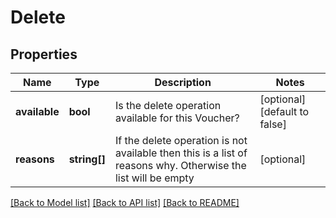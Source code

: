 # Delete

## Properties
Name | Type | Description | Notes
------------ | ------------- | ------------- | -------------
**available** | **bool** | Is the delete operation available for this Voucher? | [optional] [default to false]
**reasons** | **string[]** | If the delete operation is not available then this is a list of reasons why. Otherwise the list will be empty | [optional] 

[[Back to Model list]](../../README.md#documentation-for-models) [[Back to API list]](../../README.md#documentation-for-api-endpoints) [[Back to README]](../../README.md)

